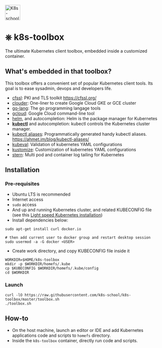 [<img src="http://k8s-school.fr/images/logo.svg" alt="K8s-school Logo, expertise et formation Kubernetes" height="50" />](https://k8s-school.fr)

# ⎈ k8s-toolbox
The ultimate Kubernetes client toolbox, embedded inside a customized container.

## What's embedded in that toolbox?

This toolbox offers a convenient set of popular Kubernetes client tools. Its
goal is to ease sysadmin, devops and developers life.

- [cfssl](https://github.com/cloudflare/cfssl): PKI and TLS toolkit https://cfssl.org/
- [clouder](https://github.com/k8s-school/clouder): One-liner to create Google Cloud GKE or GCE cluster
- [go-lang](https://golang.org): The go programming langage tools
- [gcloud](https://cloud.google.com/sdk/gcloud): Google Cloud command-line tool
- [helm](https://helm.sh/), and autocompletion: Helm is the package manager for Kubernetes
- **[kubectl](https://kubernetes.io/docs/reference/kubectl/kubectl/)** and autocompletion: kubectl controls the Kubernetes cluster manager.
- [kubectl aliases](https://github.com/ahmetb/kubectl-aliases): Programmatically generated handy kubectl aliases. https://ahmet.im/blog/kubectl-aliases/
- [kubeval](https://github.com/instrumenta/kubeval): Validation of kubernetes YAML configurations
- [kustomize](https://github.com/kubernetes-sigs/kustomize): Customization of kubernetes YAML configurations
- [stern](https://github.com/wercker/stern): Multi pod and container log tailing for Kubernetes

## Installation

### Pre-requisites

- Ubuntu LTS is recommended
- Internet access
- `sudo` access
- And up and running Kubernetes cluster, and related KUBECONFIG file (see this [Light speed Kubernetes installation](https://github.com/k8s-school/kind-travis-ci/blob/master/README.md))
- Install dependencies below:
```shell
sudo apt-get install curl docker.io

# then add current user to docker group and restart desktop session
sudo usermod -a -G docker <USER>
```
- Create work directory, and copy KUBECONFIG file inside it
```shell
WORKDIR=$HOME/k8s-toolbox
mkdir -p $WORKDIR/homefs/.kube
cp $KUBECONFIG $WORKDIR/homefs/.kube/config
cd $WORKDIR
```

### Launch
```shell
curl -lO https://raw.githubusercontent.com/k8s-school/k8s-toolbox/master/toolbox.sh
./toolbox.sh
```

## How-to

- On the host machine, launch an editor or IDE and add Kubernetes applications code and scripts to `homefs` directory.
- Inside the `k8s-toolbox` container, directly run code and scripts.

